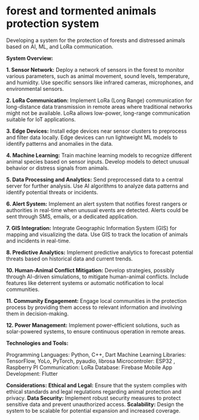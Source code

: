 # forest and tormented animals protection system 
 Developing a system for the protection of forests and distressed animals based on AI, ML, and LoRa communication.

**System Overview:**

**1. Sensor Network:**
Deploy a network of sensors in the forest to monitor various parameters, such as animal movement, sound levels, temperature, and humidity.
Use specific sensors like infrared cameras, microphones, and environmental sensors.

**2. LoRa Communication:**
Implement LoRa (Long Range) communication for long-distance data transmission in remote areas where traditional networks might not be available.
LoRa allows low-power, long-range communication suitable for IoT applications.

**3. Edge Devices:**
Install edge devices near sensor clusters to preprocess and filter data locally.
Edge devices can run lightweight ML models to identify patterns and anomalies in the data.

**4. Machine Learning:**
Train machine learning models to recognize different animal species based on sensor inputs.
Develop models to detect unusual behavior or distress signals from animals.

**5. Data Processing and Analytics:**
Send preprocessed data to a central server for further analysis.
Use AI algorithms to analyze data patterns and identify potential threats or incidents.

**6. Alert System:**
Implement an alert system that notifies forest rangers or authorities in real-time when unusual events are detected.
Alerts could be sent through SMS, emails, or a dedicated application.

**7. GIS Integration:**
Integrate Geographic Information System (GIS) for mapping and visualizing the data.
Use GIS to track the location of animals and incidents in real-time.

**8. Predictive Analytics:**
Implement predictive analytics to forecast potential threats based on historical data and current trends.

**10. Human-Animal Conflict Mitigation:**
Develop strategies, possibly through AI-driven simulations, to mitigate human-animal conflicts.
Include features like deterrent systems or automatic notification to local communities.

**11. Community Engagement:**
Engage local communities in the protection process by providing them access to relevant information and involving them in decision-making.

**12. Power Management:**
Implement power-efficient solutions, such as solar-powered systems, to ensure continuous operation in remote areas.

**Technologies and Tools:**

Programming Languages: Python, C++, Dart
Machine Learning Libraries: TensorFlow, YoLo, PyTorch, pyaudio, librosa
Microcontroler: ESP32 , Raspberry PI
Communication: LoRa
Database: Firebase
Mobile App Development: Flutter

**Considerations:**
**Ethical and Legal:** Ensure that the system complies with ethical standards and legal regulations regarding animal protection and privacy.
**Data Security:** Implement robust security measures to protect sensitive data and prevent unauthorized access.
**Scalability:** Design the system to be scalable for potential expansion and increased coverage.
